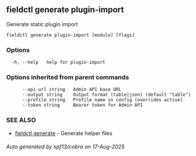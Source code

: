 ## fieldctl generate plugin-import

Generate static plugin import

```
fieldctl generate plugin-import [module] [flags]
```

### Options

```
  -h, --help   help for plugin-import
```

### Options inherited from parent commands

```
      --api-url string   Admin API base URL
      --output string    Output format (table|json) (default "table")
      --profile string   Profile name in config (overrides active)
      --token string     Bearer token for Admin API
```

### SEE ALSO

* [fieldctl generate](fieldctl_generate.md)	 - Generate helper files

###### Auto generated by spf13/cobra on 17-Aug-2025
